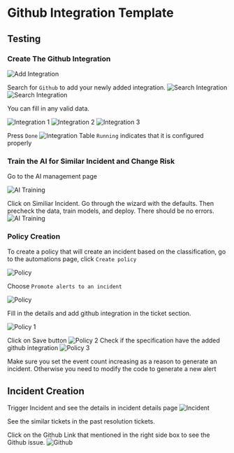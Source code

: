 # Github Integration Template

## Testing
### Create The Github Integration
![Add Integration](images/github-template/Integration.png)

Search for `Github` to add your newly added integration.
![Search Integration](images/github-template/github-template-integration.png)
![Search Integration](images/github-template/integration2.png)

You can fill in any valid data.

![Integration 1](images/github-template/integration3.png)
![Integration 2](images/github-template/integration4.png)
![Integration 3](images/github-template/integration5.png)

Press `Done`
![Integration Table](images/github-template/integration5.png)
`Running` indicates that it is configured properly


### Train the AI for Similar Incident and Change Risk
Go to the AI management page

![AI Training](images/TrainAI01.png)

Click on Similiar Incident. Go through the wizard with the defaults. Then precheck the data, train models, and deploy. There should be no errors.
![AI Training](images/TrainAI02.png)


### Policy Creation

To create a policy that will create an incident based on the classification, go to the automations page, click `Create policy`

![Policy](images/Policy01.png)

Choose `Promote alerts to an incident`

![Policy](images/Policy02.png)

Fill in the details and add github integration in the ticket section.

![Policy 1](images/github/policy1.png)

Click on Save button
![Policy 2](images/github/policy2.png)
Check if the specification have the added github integration
![Policy 3](images/github/policy.png)

Make sure you set the event count increasing as a reason to generate an incident. Otherwise you need to modify the code to generate a new alert

## Incident Creation
Trigger Incident and see the details in incident details page
![Incident](images/github/Incident1.png)

See the similar tickets in the past resolution tickets.

Click on the Github Link that mentioned in the right side box to see the Github issue.
![Github](images/github/github1.png)
